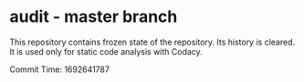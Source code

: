 # audit - master branch

This repository contains frozen state of the repository.
Its history is cleared. It is used only for static code
analysis with Codacy.

Commit Time: 1692641787